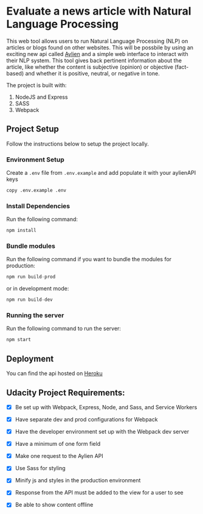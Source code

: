 # Evaluate a news article with Natural Language Processing

This web tool allows users to run Natural Language Processing (NLP) on articles or blogs found on other websites. This will be possbile by using an exciting new api called [Aylien](https://developer.aylien.com) and a simple web interface to interact with their NLP system. This tool gives back pertinent information about the article, like whether the content is subjective (opinion) or objective (fact-based) and whether it is positive, neutral, or negative in tone.

The project is built with:

1. NodeJS and Express
2. SASS
3. Webpack

## Project Setup
Follow the instructions below to setup the project locally.

### Environment Setup

Create a `.env` file from `.env.example` and add populate it with your aylienAPI keys

```bash
copy .env.example .env
```

### Install Dependencies

Run the following command:

```js
npm install
```

### Bundle modules

Run the following command if you want to bundle the modules for production:

```js
npm run build-prod
```

or in development mode:

```js
npm run build-dev
```

### Running the server

Run the following command to run the server:

```js
npm start
```

## Deployment

You can find the api hosted on [Heroku](https://udacity-nlp-tool.herokuapp.com/)

## Udacity Project Requirements:

- [x] Be set up with Webpack, Express, Node, and Sass, and Service Workers

- [x] Have separate dev and prod configurations for Webpack

- [x] Have the developer environment set up with the Webpack dev server

- [x] Have a minimum of one form field

- [x] Make one request to the Aylien API

- [x] Use Sass for styling

- [x] Minify js and styles in the production environment

- [x] Response from the API must be added to the view for a user to see

- [x] Be able to show content offline
